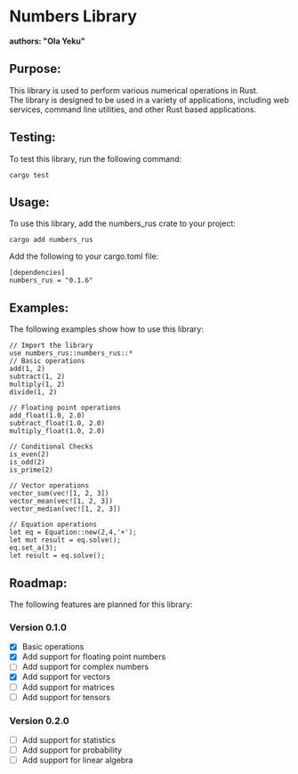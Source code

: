 # Numbers Library
**authors: "Ola Yeku"**
## Purpose:
This library is used to perform various numerical operations in Rust.  
The library is designed to be used in a variety of applications, including web services, command line utilities, and other Rust based applications.

## Testing:
To test this library, run the following command:
```
cargo test
```
## Usage: 
To use this library, add the numbers_rus crate to your project:
```
cargo add numbers_rus 
```


Add the following to your cargo.toml file:
```
[dependencies]
numbers_rus = "0.1.6"
```


## Examples:
The following examples show how to use this library:

``` 
// Import the library
use numbers_rus::numbers_rus::*
// Basic operations
add(1, 2)
subtract(1, 2)
multiply(1, 2)
divide(1, 2)
```
```
// Floating point operations
add_float(1.0, 2.0)
subtract_float(1.0, 2.0)
multiply_float(1.0, 2.0)
````
````
// Conditional Checks
is_even(2)
is_odd(2)
is_prime(2)
````
````
// Vector operations
vector_sum(vec![1, 2, 3])
vector_mean(vec![1, 2, 3])
vector_median(vec![1, 2, 3])
````

````
// Equation operations
let eq = Equation::new(2,4,'+');
let mut result = eq.solve();
eq.set_a(3);
let result = eq.solve();
````



## Roadmap:
The following features are planned for this library:

### Version 0.1.0
- [x] Basic operations
- [x] Add support for floating point numbers
- [ ] Add support for complex numbers
- [x] Add support for vectors
- [ ] Add support for matrices
- [ ] Add support for tensors
### Version 0.2.0
- [ ] Add support for statistics
- [ ] Add support for probability
- [ ] Add support for linear algebra
